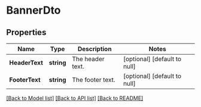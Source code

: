# BannerDto

## Properties
Name | Type | Description | Notes
------------ | ------------- | ------------- | -------------
**HeaderText** | **string** | The header text. | [optional] [default to null]
**FooterText** | **string** | The footer text. | [optional] [default to null]

[[Back to Model list]](../README.md#documentation-for-models) [[Back to API list]](../README.md#documentation-for-api-endpoints) [[Back to README]](../README.md)

